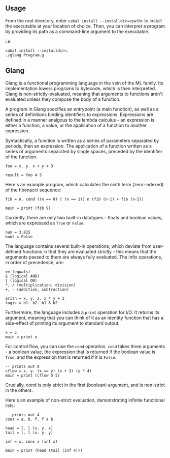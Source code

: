 ## Usage

From the root directory, enter ``` cabal install --installdir=<path> ``` to install the executable at your location of choice.  Then, you can interpret a program by providing its path as a command-line argument to the executable.

i.e.
```
cabal install --installdir=.
./glang Program.g
```

## Glang

Glang is a functional programming language in the vein of the ML family. Its implementation lowers programs to bytecode, which is then interpreted.  Glang is non-strictly-evaluated, meaning that arguments to functions aren't evaluated unless they compose the body of a function. 

A program in Glang specifies an entrypoint (a main function), as well as a series of definitions binding identifiers to expressions.  Expressions are defined in a manner analgous to the lambda calculus - an expression is either a function, a value, or the application of a function to another expression.

Syntactically, a function is written as a series of parameters separated by periods, then an expression.  The application of a function written as a series of arguments separated by single spaces, preceded by the identifier of the function.

```
foo = x. y. x + y + 3

result = foo 4 5
```

Here's an example program, which calculates the ninth term (zero-indexed) of the fibonacci sequence:
```
fib = n. cond ((n == 0) | (n == 1)) n (fib (n-1) + fib (n-2)) 

main = print (fib 9)
```
Currently, there are only two built-in datatypes - floats and boolean values, which are expressed as ```True``` or ```False```.
```
num = 3.815
bool = False
```
The language contains several built-in operations, which deviate from user-defined functions in that they are evaluated strictly - this means that the arguments passed to them are always fully evaluated.  The infix operations, in order of precedence, are:
```
== (equals)
& (logical AND)
| (logical OR)
*, / (multiplication, division)
+, - (addition, subtraction)

arith = x. y. z. x * y + 3
logic = b1. b2. b1 & b2
```
Furthermore, the language includes a ```print``` operation for I/O.  It returns its argument, meaning that you can think of it as an identity function that has a side-effect of printing its argument to standard output.
```
x = 5
main = print x
```
For control flow, you can use the ```cond``` operation.  ```cond``` takes three arguments - a boolean value, the expression that is returned if the boolean value is ```True```, and the expression that is returned if it is ```False```.
```
-- prints out 8 
cflow = x. y. (x == y) (x + 3) (y * 4)
main = print (cflow 5 5) 
```
Crucially, cond is only strict in the first (boolean) argument, and is non-strict in the others.

Here's an example of non-strict evaluation, demonstrating infinite functional lists:
```
-- prints out 4
cons = a. b. f. f a b

head = l. l (x. y. x)
tail = l. l (x. y. y)

inf = x. cons x (inf x)

main = print (head (tail (inf 4)))
```




